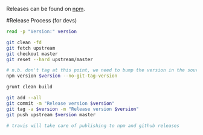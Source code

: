 Releases can be found on [npm](https://www.npmjs.com/package/d3fc).

#Release Process (for devs)

```bash
read -p "Version:" version

git clean -fd
git fetch upstream
git checkout master
git reset --hard upstream/master

# n.b. don't tag at this point, we need to bump the version in the source
npm version $version --no-git-tag-version

grunt clean build

git add --all
git commit -m "Release version $version"
git tag -a $version -m "Release version $version"
git push upstream $version master

# travis will take care of publishing to npm and github releases

```
